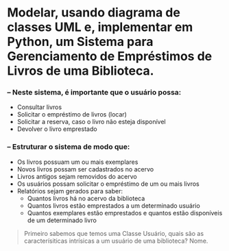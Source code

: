 # Modelar, usando diagrama de classes UML e, implementar em Python, um Sistema para Gerenciamento de Empréstimos de Livros de uma Biblioteca.
### – Neste sistema, é importante que o usuário possa:
* Consultar livros
* Solicitar o empréstimo de livros (locar)
* Solicitar a reserva, caso o livro não esteja disponível
* Devolver o livro emprestado
### – Estruturar o sistema de modo que:
* Os livros possuam um ou mais exemplares
* Novos livros possam ser cadastrados no acervo
* Livros antigos sejam removidos do acervo
* Os usuários possam solicitar o empréstimo de um ou mais livros
* Relatórios sejam gerados para saber:
    * Quantos livros há no acervo da biblioteca
    * Quantos livros estão emprestados a um determinado usuário
    * Quantos exemplares estão emprestados e quantos estão disponíveis de um determinado livro

> Primeiro sabemos que temos uma Classe Usuário, quais são as caracterísiticas intrísicas a um usuário de uma biblioteca? Nome. 